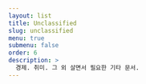 ```yaml
---
layout: list
title: Unclassified
slug: unclassified
menu: true
submenu: false
order: 6
description: >
  경제. 취미. 그 외 살면서 필요한 기타 문서.
---
```


